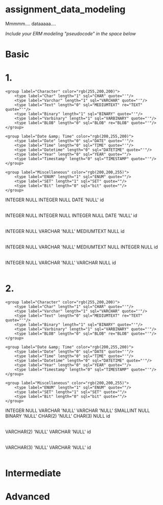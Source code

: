 # assignment_data_modeling
Mmmmm.... dataaaaa....

*Include your ERM modeling "pseudocode" in the space below*

# Basic
# 1.
<?xml version="1.0" encoding="utf-8" ?>
<!-- SQL XML created by WWW SQL Designer, https://github.com/ondras/wwwsqldesigner/ -->
<!-- Active URL: http://ondras.zarovi.cz/sql/demo/ -->
<sql>
<datatypes db="mysql">
	<group label="Numeric" color="rgb(238,238,170)">
		<type label="Integer" length="0" sql="INTEGER" quote=""/>
	 	<type label="TINYINT" length="0" sql="TINYINT" quote=""/>
	 	<type label="SMALLINT" length="0" sql="SMALLINT" quote=""/>
	 	<type label="MEDIUMINT" length="0" sql="MEDIUMINT" quote=""/>
	 	<type label="INT" length="0" sql="INT" quote=""/>
		<type label="BIGINT" length="0" sql="BIGINT" quote=""/>
		<type label="Decimal" length="1" sql="DECIMAL" re="DEC" quote=""/>
		<type label="Single precision" length="0" sql="FLOAT" quote=""/>
		<type label="Double precision" length="0" sql="DOUBLE" re="DOUBLE" quote=""/>
	</group>

	<group label="Character" color="rgb(255,200,200)">
		<type label="Char" length="1" sql="CHAR" quote="'"/>
		<type label="Varchar" length="1" sql="VARCHAR" quote="'"/>
		<type label="Text" length="0" sql="MEDIUMTEXT" re="TEXT" quote="'"/>
		<type label="Binary" length="1" sql="BINARY" quote="'"/>
		<type label="Varbinary" length="1" sql="VARBINARY" quote="'"/>
		<type label="BLOB" length="0" sql="BLOB" re="BLOB" quote="'"/>
	</group>

	<group label="Date &amp; Time" color="rgb(200,255,200)">
		<type label="Date" length="0" sql="DATE" quote="'"/>
		<type label="Time" length="0" sql="TIME" quote="'"/>
		<type label="Datetime" length="0" sql="DATETIME" quote="'"/>
		<type label="Year" length="0" sql="YEAR" quote=""/>
		<type label="Timestamp" length="0" sql="TIMESTAMP" quote="'"/>
	</group>
	
	<group label="Miscellaneous" color="rgb(200,200,255)">
		<type label="ENUM" length="1" sql="ENUM" quote=""/>
		<type label="SET" length="1" sql="SET" quote=""/>
		<type label="Bit" length="0" sql="bit" quote=""/>
	</group>
</datatypes><table x="461" y="147" name="course_off">
<row name="id" null="1" autoincrement="1">
<datatype>INTEGER</datatype>
<default>NULL</default></row>
<row name="course.id" null="0" autoincrement="0">
<datatype>INTEGER</datatype>
<default>NULL</default><relation table="Course" row="id" />
</row>
<row name="date" null="0" autoincrement="0">
<datatype>DATE</datatype>
<default>'NULL'</default></row>
<key type="PRIMARY" name="">
<part>id</part>
</key>
</table>
<table x="237" y="70" name="roster">
<row name="id" null="1" autoincrement="1">
<datatype>INTEGER</datatype>
<default>NULL</default></row>
<row name="course_off.id" null="1" autoincrement="0">
<datatype>INTEGER</datatype>
<default>NULL</default><relation table="course_off" row="id" />
</row>
<row name="student.id" null="0" autoincrement="0">
<datatype>INTEGER</datatype>
<default>NULL</default><relation table="student" row="id" />
</row>
<row name="date" null="0" autoincrement="0">
<datatype>DATE</datatype>
<default>'NULL'</default></row>
<key type="PRIMARY" name="">
<part>id</part>
</key>
</table>
<table x="668" y="172" name="Course">
<row name="id" null="1" autoincrement="1">
<datatype>INTEGER</datatype>
<default>NULL</default></row>
<row name="title" null="0" autoincrement="0">
<datatype>VARCHAR</datatype>
<default>'NULL'</default></row>
<row name="description" null="1" autoincrement="0">
<datatype>MEDIUMTEXT</datatype>
<default>NULL</default></row>
<key type="PRIMARY" name="">
<part>id</part>
</key>
</table>
<table x="196" y="250" name="lesson">
<row name="id" null="1" autoincrement="1">
<datatype>INTEGER</datatype>
<default>NULL</default></row>
<row name="title" null="0" autoincrement="0">
<datatype>VARCHAR</datatype>
<default>'NULL'</default></row>
<row name="description" null="1" autoincrement="0">
<datatype>MEDIUMTEXT</datatype>
<default>NULL</default></row>
<row name="course_off.id" null="0" autoincrement="0">
<datatype>INTEGER</datatype>
<default>NULL</default><relation table="course_off" row="id" />
</row>
<key type="PRIMARY" name="">
<part>id</part>
</key>
</table>
<table x="492" y="10" name="student">
<row name="id" null="1" autoincrement="1">
<datatype>INTEGER</datatype>
<default>NULL</default></row>
<row name="fname" null="0" autoincrement="0">
<datatype>VARCHAR</datatype>
<default>'NULL'</default></row>
<row name="lname" null="1" autoincrement="0">
<datatype>VARCHAR</datatype>
<default>NULL</default></row>
<key type="PRIMARY" name="">
<part>id</part>
</key>
</table>
</sql>

# 2.
<?xml version="1.0" encoding="utf-8" ?>
<!-- SQL XML created by WWW SQL Designer, https://github.com/ondras/wwwsqldesigner/ -->
<!-- Active URL: http://ondras.zarovi.cz/sql/demo/ -->
<sql>
<datatypes db="mysql">
	<group label="Numeric" color="rgb(238,238,170)">
		<type label="Integer" length="0" sql="INTEGER" quote=""/>
	 	<type label="TINYINT" length="0" sql="TINYINT" quote=""/>
	 	<type label="SMALLINT" length="0" sql="SMALLINT" quote=""/>
	 	<type label="MEDIUMINT" length="0" sql="MEDIUMINT" quote=""/>
	 	<type label="INT" length="0" sql="INT" quote=""/>
		<type label="BIGINT" length="0" sql="BIGINT" quote=""/>
		<type label="Decimal" length="1" sql="DECIMAL" re="DEC" quote=""/>
		<type label="Single precision" length="0" sql="FLOAT" quote=""/>
		<type label="Double precision" length="0" sql="DOUBLE" re="DOUBLE" quote=""/>
	</group>

	<group label="Character" color="rgb(255,200,200)">
		<type label="Char" length="1" sql="CHAR" quote="'"/>
		<type label="Varchar" length="1" sql="VARCHAR" quote="'"/>
		<type label="Text" length="0" sql="MEDIUMTEXT" re="TEXT" quote="'"/>
		<type label="Binary" length="1" sql="BINARY" quote="'"/>
		<type label="Varbinary" length="1" sql="VARBINARY" quote="'"/>
		<type label="BLOB" length="0" sql="BLOB" re="BLOB" quote="'"/>
	</group>

	<group label="Date &amp; Time" color="rgb(200,255,200)">
		<type label="Date" length="0" sql="DATE" quote="'"/>
		<type label="Time" length="0" sql="TIME" quote="'"/>
		<type label="Datetime" length="0" sql="DATETIME" quote="'"/>
		<type label="Year" length="0" sql="YEAR" quote=""/>
		<type label="Timestamp" length="0" sql="TIMESTAMP" quote="'"/>
	</group>
	
	<group label="Miscellaneous" color="rgb(200,200,255)">
		<type label="ENUM" length="1" sql="ENUM" quote=""/>
		<type label="SET" length="1" sql="SET" quote=""/>
		<type label="Bit" length="0" sql="bit" quote=""/>
	</group>
</datatypes><table x="300" y="65" name="user">
<row name="id" null="1" autoincrement="1">
<datatype>INTEGER</datatype>
<default>NULL</default></row>
<row name="username" null="0" autoincrement="0">
<datatype>VARCHAR</datatype>
<default>'NULL'</default></row>
<row name="email" null="0" autoincrement="0">
<datatype>VARCHAR</datatype>
<default>'NULL'</default></row>
<row name="age" null="0" autoincrement="0">
<datatype>SMALLINT</datatype>
<default>NULL</default></row>
<row name="gender" null="0" autoincrement="0">
<datatype>BINARY</datatype>
<default>'NULL'</default></row>
<row name="stateid" null="0" autoincrement="0">
<datatype>CHAR(2)</datatype>
<default>'NULL'</default><relation table="state" row="id" />
</row>
<row name="countryid" null="1" autoincrement="0">
<datatype>CHAR(3)</datatype>
<default>NULL</default><relation table="country" row="id" />
</row>
<key type="PRIMARY" name="">
<part>id</part>
</key>
</table>
<table x="778" y="144" name="state">
<row name="id" null="0" autoincrement="0">
<datatype>VARCHAR(2)</datatype>
<default>'NULL'</default></row>
<row name="name" null="0" autoincrement="0">
<datatype>VARCHAR</datatype>
<default>'NULL'</default></row>
<key type="PRIMARY" name="">
<part>id</part>
</key>
</table>
<table x="808" y="264" name="country">
<row name="id" null="0" autoincrement="0">
<datatype>VARCHAR(3)</datatype>
<default>'NULL'</default></row>
<row name="name" null="0" autoincrement="0">
<datatype>VARCHAR</datatype>
<default>'NULL'</default></row>
<key type="PRIMARY" name="">
<part>id</part>
</key>
</table>
</sql>

# Intermediate


# Advanced

